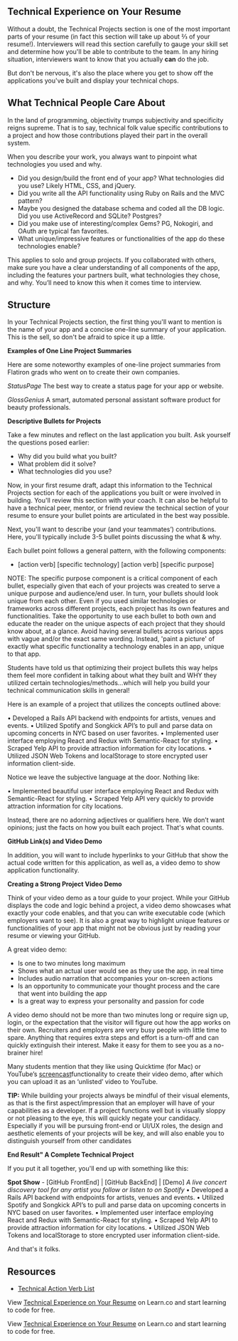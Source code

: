 ## Technical Experience on Your Resume

Without a doubt, the Technical Projects section is one of the most important parts of your resume (in fact this section will take up about ⅔ of your resume!). Interviewers will read this section carefully to gauge your skill set and determine how you'll be able to contribute to the team. In any hiring situation, interviewers want to know that you actually **can** do the job.

But don't be nervous, it's also the place where you get to show off the applications you've built and display your technical chops.

## What Technical People Care About

In the land of programming, objectivity trumps subjectivity and specificity reigns supreme. That is to say, technical folk value specific contributions to a project and how those contributions played their part in the overall system.

When you describe your work, you always want to pinpoint what technologies you used and why.
- Did you design/build the front end of your app? What technologies did you use? Likely HTML, CSS, and jQuery.
- Did you write all the API functionality using Ruby on Rails and the MVC pattern?
- Maybe you designed the database schema and coded all the DB logic. Did you use ActiveRecord and SQLite? Postgres?
- Did you make use of interesting/complex Gems? PG, Nokogiri, and OAuth are typical fan favorites.
- What unique/impressive features or functionalities of the app do these technologies enable?

This applies to solo and group projects. If you collaborated with others, make sure you have a clear understanding of all components of the app, including the features your partners built, what technologies they chose, and why. You’ll need to know this when it comes time to interview.

## Structure

In your Technical Projects section, the first thing you'll want to mention is the name of your app and a concise one-line summary of your application. This is the sell, so don't be afraid to spice it up a little.


**Examples of One Line Project Summaries**

Here are some noteworthy examples of one-line project summaries from Flatiron grads who went on to create their own companies.

*StatusPage*
The best way to create a status page for your app or website.

*GlossGenius*
A smart, automated personal assistant software product for beauty professionals.


**Descriptive Bullets for Projects**

Take a few minutes and reflect on the last application you built. Ask yourself the questions posed earlier:

- Why did you build what you built?
- What problem did it solve?
- What technologies did you use?

Now, in your first resume draft, adapt this information to the Technical Projects section for each of the applications you built or were involved in building. You'll review this section with your coach. It can also be helpful to have a technical peer, mentor, or friend review the technical section of your resume to ensure your bullet points are articulated in the best way possible.

Next, you'll want to describe your (and your teammates’) contributions. Here, you'll typically include 3-5 bullet points discussing the what & why.

Each bullet point follows a general pattern, with the following components:

- [action verb] [specific technology] [action verb] [specific purpose]

NOTE: The specific purpose component is a critical component of each bullet, especially given that each of your projects was created to serve a unique purpose and audience/end user. In turn, your bullets should look unique from each other. Even if you used similar technologies or frameworks across different projects, each project has its own features and functionalities. Take the opportunity to use each bullet to both own and educate the reader on the unique aspects of each project that they should know about, at a glance. Avoid having several bullets across various apps with vague and/or the exact same wording. Instead, 'paint a picture' of exactly what specific functionality a technology enables in an app, unique to that app.

Students have told us that optimizing their project bullets this way helps them feel more confident in talking about what they built and WHY they utilized certain technologies/methods...which will help you build your technical communication skills in general!

Here is an example of a project that utilizes the concepts outlined above:

• Developed a Rails API backend with endpoints for artists, venues and events.
• Utilized Spotify and Songkick API’s to pull and parse data on upcoming concerts in NYC based on user favorites.
• Implemented user interface employing React and Redux with Semantic-React for styling.
• Scraped Yelp API to provide attraction information for city locations.
• Utilized JSON Web Tokens and localStorage to store encrypted user information client-side.

Notice we leave the subjective language at the door. Nothing like:

• Implemented beautiful user interface employing React and Redux with Semantic-React for styling.
• Scraped Yelp API very quickly to provide attraction information for city locations.

Instead, there are no adorning adjectives or qualifiers here. We don’t want opinions; just the facts on how you built each project. That's what counts.


**GitHub Link(s) and Video Demo**

In addition, you will want to include hyperlinks to your GitHub that show the actual code written for this application, as well as, a video demo to show application functionality.


**Creating a Strong Project Video Demo**

Think of your video demo as a tour guide to your project. While your GitHub displays the code and logic behind a project, a video demo showcases what exactly your code enables, and that you can write executable code (which employers want to see). It is also a great way to highlight unique features or functionalities of your app that might not be obvious just by reading your resume or viewing your GitHub.

A great video demo:
- Is one to two minutes long maximum
- Shows what an actual user would see as they use the app, in real time
- Includes audio narration that accompanies your on-screen actions
- Is an opportunity to communicate your thought process and the care that went into building the app
- Is a great way to express your personality and passion for code

A video demo should not be more than two minutes long or require sign up, login, or the expectation that the visitor will figure out how the app works on their own. Recruiters and employers are very busy people with little time to spare. Anything that requires extra steps and effort is a turn-off and can quickly extinguish their interest. Make it easy for them to see you as a no-brainer hire!

Many students mention that they like using Quicktime (for Mac) or YouTube’s [screencast](https://lifehacker.com/record-a-screencast-with-nothing-but-youtube-1753803412)functionality to create their video demo, after which you can upload it as an ‘unlisted’ video to YouTube.

**TIP:** While building your projects always be mindful of their visual elements, as that is the first aspect/impression that an employer will have of your capabilities as a developer. If a project functions well but is visually sloppy or not pleasing to the eye, this will quickly negate your candidacy. Especially if you will be pursuing front-end or UI/UX roles, the design and aesthetic elements of your projects will be key, and will also enable you to distinguish yourself from other candidates


**End Result" A Complete Technical Project**

If you put it all together, you'll end up with something like this:


**Spot Show** - [GitHub FrontEnd] | [GitHub BackEnd] | [Demo]
*A live concert discovery tool for any artist you follow or listen to on Spotify*
• Developed a Rails API backend with endpoints for artists, venues and events.
• Utilized Spotify and Songkick API’s to pull and parse data on upcoming concerts in NYC based on user favorites.
• Implemented user interface employing React and Redux with Semantic-React for styling.
• Scraped Yelp API to provide attraction information for city locations.
• Utilized JSON Web Tokens and localStorage to store encrypted user information client-side.

And that's it folks.


## Resources
- [Technical Action Verb List](https://ecs.engineering.illinois.edu/action-verbs/)



<p data-visibility='hidden'>View <a href='https://learn.co/lessons/careers-resume-technical-experience'>Technical Experience on Your Resume</a> on Learn.co and start learning to code for free.</p>

<p class='util--hide'>View <a href='https://learn.co/lessons/careers-resume-technical-experience'>Technical Experience on Your Resume</a> on Learn.co and start learning to code for free.</p>

